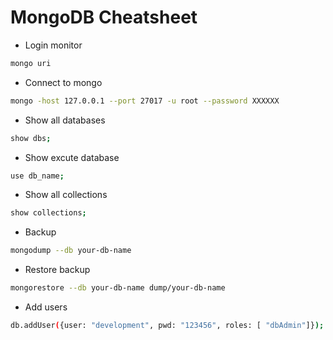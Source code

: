 # MongoDB Cheatsheet

- Login monitor

```bash
mongo uri
```

- Connect to mongo

```bash
mongo -host 127.0.0.1 --port 27017 -u root --password XXXXXX
```

- Show all databases

```bash
show dbs;
```

- Show excute database

```bash
use db_name;
```

- Show all collections

```bash
show collections;
```

- Backup

```bash
mongodump --db your-db-name
```

- Restore backup

```bash
mongorestore --db your-db-name dump/your-db-name
```

- Add users

```bash
db.addUser({user: "development", pwd: "123456", roles: [ "dbAdmin"]});
```
